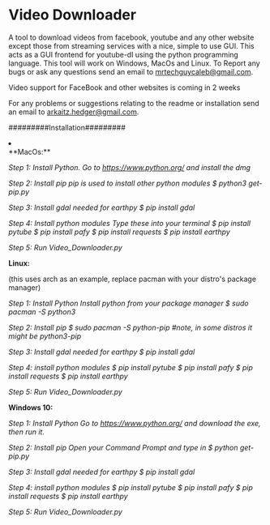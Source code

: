 # Video Downloader
A tool to download videos from facebook, youtube and any other website except those from streaming services with a nice, simple to use GUI.
This acts as a GUI frontend for youtube-dl using the python programming language. This tool will work on Windows, MacOs and Linux. 
To Report any bugs or ask any questions send an email to mrtechguycaleb@gmail.com.

Video support for FaceBook and other websites is coming in 2 weeks

For any problems or suggestions relating to the readme or installation send an email to arkaitz.hedger@gmail.com.


#########Installation#########

<li> </li>
**MacOs:**

_Step 1: Install Python.
Go to https://www.python.org/ and install the dmg_

_Step 2: Install pip
pip is used to install other python modules
$ python3 get-pip.py_


_Step 3: Install gdal
needed for earthpy
$ pip install gdal_

_Step 4: Install python modules
Type these into your terminal
$ pip install pytube
$ pip install pafy
$ pip install requests
$ pip install earthpy_

_Step 5: 
Run Video_Downloader.py_


**Linux:**

(this uses arch as an example, replace pacman with your distro's package manager)

_Step 1: Install Python
Install python from your package manager
$ sudo pacman -S python3_

_Step 2: Install pip 
$ sudo pacman -S python-pip
#note, in some distros it might be python3-pip_

_Step 3: Install gdal
needed for earthpy
$ pip install gdal_

_Step 4: install python modules
$ pip install pytube
$ pip install pafy
$ pip install requests
$ pip install earthpy_

_Step 5:
Run Video_Downloader.py_


**Windows 10:**

_Step 1: Install Python
Go to https://www.python.org/ and download the exe, then run it._

_Step 2: Install pip
Open your Command Prompt and type in
$ python get-pip.py_

_Step 3: Install gdal
needed for earthpy
$ pip install gdal_

_Step 4: install python modules
$ pip install pytube
$ pip install pafy
$ pip install requests
$ pip install earthpy_

_Step 5:
Run Video_Downloader.py_
